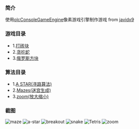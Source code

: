 ### 简介
使用[olcConsoleGameEngine](https://github.com/OneLoneCoder/olcPixelGameEngine/blob/master/olcPixelGameEngine.h)像素游戏引擎制作游戏 from [javidx9](https://github.com/OneLoneCoder)
### 游戏目录
- 1.[打砖块](https://github.com/tiansongyu/diary/tree/master/2020/one3dEngine)
- 2.[贪吃蛇](https://github.com/tiansongyu/diary/blob/master/2020/snake/main.cpp)
- 3.[俄罗斯方块](https://github.com/tiansongyu/diary/blob/master/2020/Tetris/main.cpp)
### 算法目录

- 1.[A STAR(寻路算法)](https://github.com/tiansongyu/diary/blob/master/2020/a-start%20algorithm/main.cpp)
- 2.[Mazes(迷宫生成)](https://github.com/tiansongyu/diary/blob/master/2020/Mazes/main.cpp)
- 3.[zoom(放大缩小)](https://github.com/tiansongyu/diary/blob/master/2020/zoom/main.cpp)


### 截图
![maze](https://github.com/tiansongyu/diary/blob/master/image/maze.gif)
![a-star](https://github.com/tiansongyu/diary/blob/master/image/Tetris.gif)
![breakout](https://github.com/tiansongyu/diary/blob/master/image/breakout.gif)
![snake](https://github.com/tiansongyu/diary/blob/master/image/snake.gif)
![Tetris](https://github.com/tiansongyu/diary/blob/master/image/Tetris.gif)
![zoom](https://github.com/tiansongyu/diary/blob/master/image/zoom.gif)
